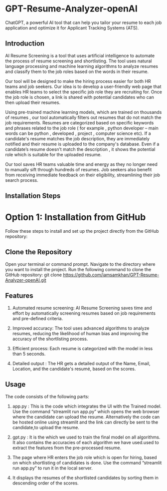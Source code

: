 # GPT-Resume-Analyzer-openAI
ChatGPT, a powerful AI tool that can help you tailor your resume to each job application and optimize it for Applicant Tracking Systems (ATS).


## Introduction
AI Resume Screening is a tool that uses artificial intelligence to automate the process of resume screening and shortlisting. The tool uses natural language processing and machine learning algorithms to analyze resumes and classify them to the job roles based on the words in their resume.

Our tool will be designed to make the hiring process easier for both HR teams and job seekers. Our idea is to develop a user-friendly web page that enables HR teams to select the specific job role they are recruiting for. Once the job role is chosen, a link is shared with potential candidates who can then upload their resumes.

Using pre-trained machine learning models, which are trained on thousands of resumes , our tool automatically filters out resumes that do not match the job requirements. Resumes are categorized based on specific keywords and phrases related to the job role ( for example , python developer – main words can be python , developed , project , computer science etc). If a candidate's resume matches the job description, they are immediately notified and their resume is uploaded to the company's database. Even if a candidate’s resume doesn’t match the description , it shows the potential role which is suitable for the uploaded resume.

Our tool saves HR teams valuable time and energy as they no longer need to manually sift through hundreds of resumes. Job seekers also benefit from receiving immediate feedback on their eligibility, streamlining their job search process.


## Installation Steps
# Option 1: Installation from GitHub
Follow these steps to install and set up the project directly from the GitHub repository:

## Clone the Repository

Open your terminal or command prompt.
Navigate to the directory where you want to install the project.
Run the following command to clone the GitHub repository:
git clone https://github.com/iamsamkhan/GPT-Resume-Analyzer-openAI.git



## Features
1. Automated resume screening: AI Resume Screening saves time and effort by automatically screening resumes based on job requirements and pre-defined criteria.

2. Improved accuracy: The tool uses advanced algorithms to analyze resumes, reducing the likelihood of human bias and improving the accuracy of the shortlisting process.

3. Efficient process: Each resume is categorized with the model in less than 5 seconds.
   
4. Detailed output : The HR gets a detailed output of the Name, Email, Location, and the candidate's resumé, based on the scores.
   

## Usage
The code consists of the following parts:
1. app.py : This is the code which integrates the UI with the Trained model. Use the command “streamlit run app.py” which opens the web browser where the candidate can upload the resume. Alternatively the code can be hosted online using streamlit and the link can directly be sent to the candidate,to upload the resume.

2. gpt.py : It is the  which we used to train the final model on all algorithms. It also contains the accuracies of each algorithm we have used.used to extract the features from the pre-processed resume.


3. The page where HR enters the job role which is open for hiring, based on which shortlisting of candidates is done.  Use the command “streamlit run app.py” to run it in the local server.

4. It displays the resumes of the shortlisted candidates by sorting them in descending order of the scores.


